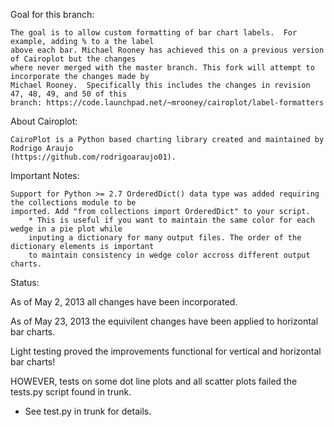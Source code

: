 Goal for this branch:

	The goal is to allow custom formatting of bar chart labels.  For example, adding % to a the label 
	above each bar. Michael Rooney has achieved this on a previous version of Cairoplot but the changes 
	where never merged with the master branch. This fork will attempt to incorporate the changes made by 
	Michael Rooney.  Specifically this includes the changes in revision 47, 48, 49, and 50 of this 
	branch: https://code.launchpad.net/~mrooney/cairoplot/label-formatters

About Cairoplot:

	CairoPlot is a Python based charting library created and maintained by Rodrigo Araujo 
	(https://github.com/rodrigoaraujo01).  

Important Notes:

	Support for Python >= 2.7 OrderedDict() data type was added requiring the collections module to be 
	imported. Add "from collections import OrderedDict" to your script.
		* This is useful if you want to maintain the same color for each wedge in a pie plot while
		inputing a dictionary for many output files. The order of the dictionary elements is important
		to maintain consistency in wedge color accross different output charts.

Status:

As of May 2, 2013 all changes have been incorporated. 

As of May 23, 2013 the equivilent changes have been applied to horizontal bar charts.  

Light testing proved the improvements functional for vertical and horizontal bar charts!

HOWEVER, tests on some dot line plots and all scatter plots failed the tests.py script found in trunk. 
  * See test.py in trunk for details.
  

